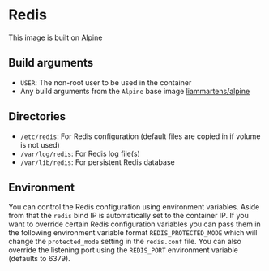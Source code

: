 # Redis
This image is built on Alpine

## Build arguments
* `USER`: The non-root user to be used in the container
* Any build arguments from the `Alpine` base image [liammartens/alpine](https://hub.docker.com/r/liammartens/alpine/)

## Directories
* `/etc/redis`: For Redis configuration (default files are copied in if volume is not used)
* `/var/log/redis`: For Redis log file(s)
* `/var/lib/redis`: For persistent Redis database

## Environment
You can control the Redis configuration using environment variables. Aside from that the `redis` bind IP is automatically set to the container IP.
If you want to override certain Redis configuration variables you can pass them in the following environment variable format `REDIS_PROTECTED_MODE` which will change the `protected_mode` setting in the `redis.conf` file. You can also override the listening port using the `REDIS_PORT` environment variable (defaults to 6379).